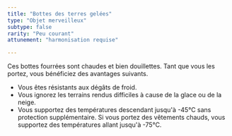 ```yaml
---
title: "Bottes des terres gelées"
type: "Objet merveilleux"
subtype: false
rarity: "Peu courant"
attunement: "harmonisation requise"

---
```

Ces bottes fourrées sont chaudes et bien douillettes. Tant que vous les portez, vous bénéficiez des avantages suivants.
* Vous êtes résistants aux dégâts de froid.
* Vous ignorez les terrains rendus difficiles à cause de la glace ou de la neige.
* Vous supportez des températures descendant jusqu'à -45°C sans protection supplémentaire. Si vous portez des vêtements chauds, vous supportez des températures allant jusqu'à -75°C.
